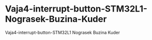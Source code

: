 # Vaja4-interrupt-button-STM32L1-Nograsek-Buzina-Kuder
Vaja4-interrupt-button-STM32L1 Nograsek Buzina Kuder

